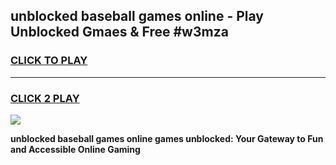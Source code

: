
## unblocked baseball games online - Play Unblocked Gmaes & Free #w3mza
<h3>
<a href="https://news.freeplayer.one?title=unblocked_baseball_games_online&ref=03M">CLICK TO PLAY</a></h3>
<hr>

<h3>
<a href="https://news.freeplayer.one?title=unblocked_baseball_games_online&ref=03M">CLICK 2 PLAY</a>
  
</h3>

<a href="https://news.freeplayer.one?title=unblocked_baseball_games_online&ref=03M"><img src="https://clearcache.store/games.png"></a>


**unblocked baseball games online games unblocked: Your Gateway to Fun and Accessible Online Gaming**
